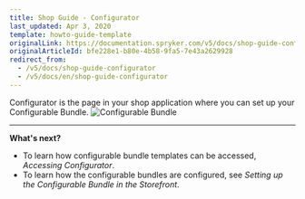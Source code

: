 ```yaml
---
title: Shop Guide - Configurator
last_updated: Apr 3, 2020
template: howto-guide-template
originalLink: https://documentation.spryker.com/v5/docs/shop-guide-configurator
originalArticleId: bfe228e1-b80e-4b58-9fa5-7e43a2629928
redirect_from:
  - /v5/docs/shop-guide-configurator
  - /v5/docs/en/shop-guide-configurator
---
```


Configurator is the page in your shop application where you can set up your Configurable Bundle.
![Configurable Bundle](https://spryker.s3.eu-central-1.amazonaws.com/docs/User+Guides/Shop+User+Guides/Configurator/conf-bundle.gif) 

***
**What's next?**

* To learn how configurable bundle templates can be accessed, *Accessing Configurator*.
* To learn how the configurable bundles are configured, see *Setting up the Configurable Bundle in the Storefront*.

